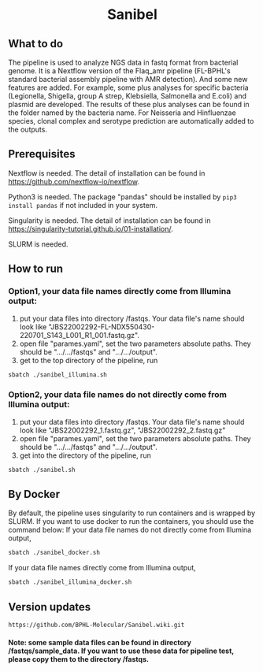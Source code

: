 <h1 align="center">Sanibel</h1>

## What to do
The pipeline is used to analyze NGS data in fastq format from bacterial genome. It is a Nextflow version of the Flaq_amr pipeline (FL-BPHL's standard bacterial assembly pipeline with AMR detection). And some new features are added. For example, some plus analyses for specific bacteria (Legionella, Shigella, group A strep, Klebsiella, Salmonella and E.coli) and plasmid are developed. The results of these plus analyses can be found in the folder named by the bacteria name. For Neisseria and Hinfluenzae species, clonal complex and serotype prediction are automatically added to the outputs.   

## Prerequisites
Nextflow is needed. The detail of installation can be found in https://github.com/nextflow-io/nextflow.

Python3 is needed. The package "pandas" should be installed by ``` pip3 install pandas ``` if not included in your system.

Singularity is needed. The detail of installation can be found in https://singularity-tutorial.github.io/01-installation/.

SLURM is needed.


## How to run

### Option1, your data file names directly come from Illumina output: 
1. put your data files into directory /fastqs. Your data file's name should look like "JBS22002292-FL-NDX550430-220701_S143_L001_R1_001.fastq.gz". 
2. open file "parames.yaml", set the two parameters absolute paths. They should be ".../.../fastqs" and ".../.../output". 
3. get to the top directory of the pipeline, run 
```bash
sbatch ./sanibel_illumina.sh
```
### Option2, your data file names do not directly come from Illumina output: 
1. put your data files into directory /fastqs. Your data file's name should look like "JBS22002292_1.fastq.gz", "JBS22002292_2.fastq.gz" 
2. open file "parames.yaml", set the two parameters absolute paths. They should be ".../.../fastqs" and ".../.../output". 
3. get into the directory of the pipeline, run 
```bash
sbatch ./sanibel.sh
```

## By Docker
By default, the pipeline uses singularity to run containers and is wrapped by SLURM. If you want to use docker to run the containers, you should use the command below:
If your data file names do not directly come from Illumina output,
```bash
sbatch ./sanibel_docker.sh
```
If your data file names directly come from Illumina output,
```bash
sbatch ./sanibel_illumina_docker.sh
```

## Version updates
    https://github.com/BPHL-Molecular/Sanibel.wiki.git
    
#### Note: some sample data files can be found in directory /fastqs/sample_data. If you want to use these data for pipeline test, please copy them to the directory /fastqs.

